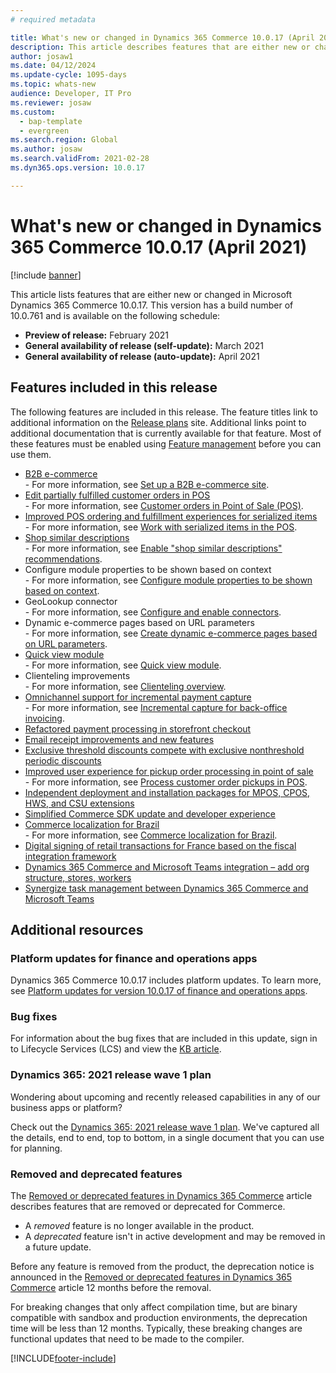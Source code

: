 ```yaml
---
# required metadata

title: What's new or changed in Dynamics 365 Commerce 10.0.17 (April 2021)
description: This article describes features that are either new or changed in Dynamics 365 Commerce 10.0.17. 
author: josaw1
ms.date: 04/12/2024
ms.update-cycle: 1095-days
ms.topic: whats-new
audience: Developer, IT Pro
ms.reviewer: josaw
ms.custom:
  - bap-template
  - evergreen
ms.search.region: Global
ms.author: josaw
ms.search.validFrom: 2021-02-28 
ms.dyn365.ops.version: 10.0.17

---
```

# What's new or changed in Dynamics 365 Commerce 10.0.17 (April 2021)

[!include [banner](../includes/banner.md)]

This article lists features that are either new or changed in Microsoft Dynamics 365 Commerce 10.0.17. This version has a build number of 10.0.761 and is available on the following schedule:

- **Preview of release:** February 2021
- **General availability of release (self-update):** March 2021
- **General availability of release (auto-update):** April 2021

## Features included in this release

The following features are included in this release. The feature titles link to additional information on the [Release plans](/dynamics365/release-plans/) site. Additional links point to additional documentation that is currently available for that feature. Most of these features must be enabled using [Feature management](../../fin-ops-core/fin-ops/get-started/feature-management/feature-management-overview.md) before you can use them.

- [B2B e-commerce](/dynamics365-release-plan/2021wave1/commerce/dynamics365-commerce/b2b-e-commerce)<br> - For more information, see [Set up a B2B e-commerce site](../b2b/set-up-b2b-site.md).
- [Edit partially fulfilled customer orders in POS](/dynamics365-release-plan/2021wave1/commerce/dynamics365-commerce/edit-partially-fulfilled-customer-orders-pos)<br> - For more information, see [Customer orders in Point of Sale (POS)](../customer-orders-overview.md).
- [Improved POS ordering and fulfillment experiences for serialized items](/dynamics365-release-plan/2021wave1/commerce/dynamics365-commerce/improved-pos-ordering-fulfillment-experiences-serialized-items)<br> - For more information, see [Work with serialized items in the POS](../pos-serialized-items.md).
- [Shop similar descriptions](/dynamics365-release-plan/2021wave1/commerce/dynamics365-commerce/shop-similar-description)<br> - For more information, see [Enable "shop similar descriptions" recommendations](../shop-similar-description.md).
- Configure module properties to be shown based on context<br> - For more information, see [Configure module properties to be shown based on context](../e-commerce-extensibility/configure-properties-context.md).
- GeoLookup connector<br> - For more information, see [Configure and enable connectors](../e-commerce-extensibility/connectors.md).
- Dynamic e-commerce pages based on URL parameters<br> - For more information, see [Create dynamic e-commerce pages based on URL parameters](../create-dynamic-pages.md).
- [Quick view module](../quick-view-module.md)<br> - For more information, see [Quick view module](../quick-view-module.md).
- Clienteling improvements<br> - For more information, see [Clienteling overview](../clienteling-overview.md).
- [Omnichannel support for incremental payment capture](/dynamics365-release-plan/2021wave1/commerce/dynamics365-commerce/omni-channel-support-incremental-payment-capture)<br> - For more information, see [Incremental capture for back-office invoicing](../dev-itpro/incremental-capture.md).
- [Refactored payment processing in storefront checkout](/dynamics365-release-plan/2021wave1/commerce/dynamics365-commerce/refactored-payment-processing-storefront-checkout)
- [Email receipt improvements and new features](/dynamics365-release-plan/2021wave1/commerce/dynamics365-commerce/email-receipt-improvements-new-features)
- [Exclusive threshold discounts compete with exclusive nonthreshold periodic discounts](/dynamics365-release-plan/2021wave1/commerce/dynamics365-commerce/exclusive-threshold-discounts-compete-exclusive-non-threshold-periodic-discounts)
- [Improved user experience for pickup order processing in point of sale](/dynamics365-release-plan/2021wave1/commerce/dynamics365-commerce/improved-user-experience-pick-up-order-processing-point-sale)<br> - For more information, see [Process customer order pickups in POS](../process-order-pickup-POS.md).
- [Independent deployment and installation packages for MPOS, CPOS, HWS, and CSU extensions](/dynamics365-release-plan/2021wave1/commerce/dynamics365-commerce/independent-deployment-installation-packages-modern-pos-cloud-pos-hardware-station-cloud-scale-unit-extensions)
- [Simplified Commerce SDK update and developer experience](/dynamics365-release-plan/2021wave1/commerce/dynamics365-commerce/simplified-commerce-sdk-update-developer-experience)
- [Commerce localization for Brazil](/dynamics365-release-plan/2021wave1/commerce/dynamics365-commerce/commerce-localization-brazil)<br> - For more information, see [Commerce localization for Brazil](../localizations/latam-bra-commerce-localization.md).
- [Digital signing of retail transactions for France based on the fiscal integration framework](/dynamics365-release-plan/2021wave1/commerce/dynamics365-commerce/digital-signing-retail-transactions-france-based-fiscal-integration-framework)
- [Dynamics 365 Commerce and Microsoft Teams integration – add org structure, stores, workers](/dynamics365-release-plan/2021wave1/commerce/dynamics365-commerce/dynamics-365-commerce-teams-integration-add-org-structure-stores-workers)
- [Synergize task management between Dynamics 365 Commerce and Microsoft Teams](/dynamics365-release-plan/2021wave1/commerce/dynamics365-commerce/synergize-task-management-between-dynamics-365-commerce-teams)

## Additional resources

### Platform updates for finance and operations apps

Dynamics 365 Commerce 10.0.17 includes platform updates. To learn more, see [Platform updates for version 10.0.17 of finance and operations apps](../../fin-ops-core/dev-itpro/get-started/whats-new-platform-updates-10-0-17.md).

### Bug fixes 
For information about the bug fixes that are included in this update, sign in to Lifecycle Services (LCS) and view the [KB article](https://fix.lcs.dynamics.com/Issue/Details?bugId=551039&dbType=3&qc=91219e7c3fc585acb17b810c915c3cbea499403538520c40e54de43a53aea6a8).

### Dynamics 365: 2021 release wave 1 plan

Wondering about upcoming and recently released capabilities in any of our business apps or platform?

Check out the [Dynamics 365: 2021 release wave 1 plan](/dynamics365-release-plan/2021wave1/). We've captured all the details, end to end, top to bottom, in a single document that you can use for planning.

### Removed and deprecated features

The [Removed or deprecated features in Dynamics 365 Commerce](removed-deprecated-features-commerce.md) article describes features that are removed or deprecated for Commerce.

- A *removed* feature is no longer available in the product.
- A *deprecated* feature isn't in active development and may be removed in a future update.

Before any feature is removed from the product, the deprecation notice is announced in the [Removed or deprecated features in Dynamics 365 Commerce](removed-deprecated-features-commerce.md) article 12 months before the removal.

For breaking changes that only affect compilation time, but are binary compatible with sandbox and production environments, the deprecation time will be less than 12 months. Typically, these breaking changes are functional updates that need to be made to the compiler.


[!INCLUDE[footer-include](../../includes/footer-banner.md)]
